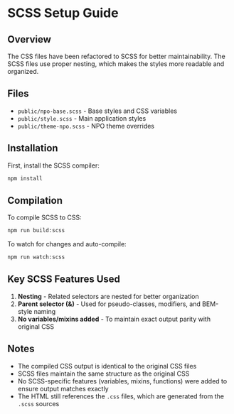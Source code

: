 # SCSS Setup Guide

## Overview
The CSS files have been refactored to SCSS for better maintainability. The SCSS files use proper nesting, which makes the styles more readable and organized.

## Files
- `public/npo-base.scss` - Base styles and CSS variables
- `public/style.scss` - Main application styles
- `public/theme-npo.scss` - NPO theme overrides

## Installation
First, install the SCSS compiler:
```bash
npm install
```

## Compilation
To compile SCSS to CSS:
```bash
npm run build:scss
```

To watch for changes and auto-compile:
```bash
npm run watch:scss
```

## Key SCSS Features Used
1. **Nesting** - Related selectors are nested for better organization
2. **Parent selector (&)** - Used for pseudo-classes, modifiers, and BEM-style naming
3. **No variables/mixins added** - To maintain exact output parity with original CSS

## Notes
- The compiled CSS output is identical to the original CSS files
- SCSS files maintain the same structure as the original CSS
- No SCSS-specific features (variables, mixins, functions) were added to ensure output matches exactly
- The HTML still references the `.css` files, which are generated from the `.scss` sources
